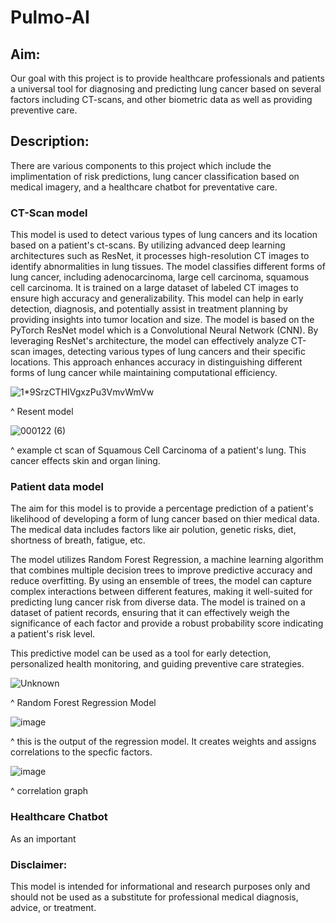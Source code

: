 # Pulmo-AI
## Aim:
Our goal with this project is to provide healthcare professionals and patients a universal tool for diagnosing and predicting lung cancer based on several factors including CT-scans, and other biometric data as well as providing preventive care.

## Description:
There are various components to this project which include the implimentation of risk predictions, lung cancer classification based on medical imagery, and a healthcare chatbot for preventative care. 

### CT-Scan model
This model is used to detect various types of lung cancers and its location based on a patient's ct-scans. By utilizing advanced deep learning architectures such as ResNet, it processes high-resolution CT images to identify abnormalities in lung tissues. The model classifies different forms of lung cancer, including adenocarcinoma, large cell carcinoma, squamous cell carcinoma. It is trained on a large dataset of labeled CT images to ensure high accuracy and generalizability. This model can help in early detection, diagnosis, and potentially assist in treatment planning by providing insights into tumor location and size.
    The model is based on the PyTorch ResNet model which is a Convolutional Neural Network (CNN). By leveraging ResNet's architecture, the model can effectively analyze CT-scan images, detecting various types of lung cancers and their specific locations. This approach enhances accuracy in distinguishing different forms of lung cancer while maintaining computational efficiency. 


![1*9SrzCTHIVgxzPu3VmvWmVw](https://github.com/user-attachments/assets/d578050a-9c4c-4ca2-9d0e-06403f15cff2)

^ Resent model

![000122 (6)](https://github.com/user-attachments/assets/83cfec45-60ca-4b7f-9db5-ba474a204f00)

^ example ct scan of Squamous Cell Carcinoma of a patient's lung. This cancer effects skin and organ lining.



### Patient data model
The aim for this model is to provide a percentage prediction of a patient's likelihood of developing a form of lung cancer based on thier medical data. The medical data includes factors like air polution, genetic risks, diet, shortness of breath, fatigue, etc.

The model utilizes Random Forest Regression, a machine learning algorithm that combines multiple decision trees to improve predictive accuracy and reduce overfitting. By using an ensemble of trees, the model can capture complex interactions between different features, making it well-suited for predicting lung cancer risk from diverse data. The model is trained on a dataset of patient records, ensuring that it can effectively weigh the significance of each factor and provide a robust probability score indicating a patient's risk level.

This predictive model can be used as a tool for early detection, personalized health monitoring, and guiding preventive care strategies.


![Unknown](https://github.com/user-attachments/assets/533db45d-67fd-4688-83d2-1a69f5f92afa)

^ Random Forest Regression Model

![image](https://github.com/user-attachments/assets/75495557-33ff-41ee-8360-3dcb4036d3b0)

^ this is the output of the regression model. It creates weights and assigns correlations to the specfic factors.


![image](https://github.com/user-attachments/assets/87ac9a9b-af61-4936-880e-faeaf2a48f7f)

^ correlation graph

### Healthcare Chatbot
As an important 




### Disclaimer:
This model is intended for informational and research purposes only and should not be used as a substitute for professional medical diagnosis, advice, or treatment.
